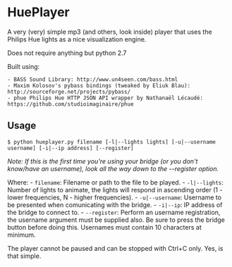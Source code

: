 HuePlayer
=========

A very (very) simple mp3 (and others, look inside) player that uses the Philips
Hue lights as a nice visualization engine.

Does not require anything but python 2.7

Built using:

    - BASS Sound Library: http://www.un4seen.com/bass.html
    - Maxim Kolosov's pybass bindings (tweaked by Eliuk Blau): http://sourceforge.net/projects/pybass/
    - phue Philips Hue HTTP JSON API wrapper by Nathanaël Lécaudé: https://github.com/studioimaginaire/phue


## Usage

``$ python hueplayer.py filename [-l|--lights lights] [-u|--username username] [-i|--ip address] [--register]``


*Note: If this is the first time you're using your bridge (or you don't
know/have an username), look all the way down to the --register option.*


Where:
    - ``filename``: Filename or path to the file to be played.
    - ``-l|--lights``: Number of lights to animate, the lights will respond in ascending order (1 - lower frequencies, N - higher frequencies).
    - ``-u|--username``: Username to be presented when comunicating with the bridge.
    - ``-i|--ip``: IP address of the bridge to connect to.
    - ``--register``: Perform an username registration, the username argument must be supplied also. Be sure to press the bridge button before doing this. Usernames must contain 10 characters at minimum.


The player cannot be paused and can be stopped with Ctrl+C only. Yes, is that simple.